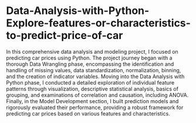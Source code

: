 # Data-Analysis-with-Python-Explore-features-or-characteristics-to-predict-price-of-car
In this comprehensive data analysis and modeling project, I focused on predicting car prices using Python. The project journey began with a thorough Data Wrangling phase, encompassing the identification and handling of missing values, data standardization, normalization, binning, and the creation of indicator variables. Moving into the Data Analysis with Python phase, I conducted a detailed exploration of individual feature patterns through visualization, descriptive statistical analysis, basics of grouping, and examinations of correlation and causation, including ANOVA. Finally, in the Model Development section, I built prediction models and rigorously evaluated their performance, providing a robust framework for predicting car prices based on various features and characteristics.
